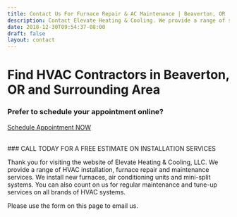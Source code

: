 ```yaml
---
title: Contact Us For Furnace Repair & AC Maintenance | Beaverton, OR | Elevate Heating & Cooling, LLC
description: Contact Elevate Heating & Cooling. We provide a range of services from gas furnace repair and maintenance to installs.
date: 2018-12-30T09:54:37-08:00
draft: false
layout: contact
---
```


# Find HVAC Contractors in Beaverton, OR and Surrounding Area

### Prefer to schedule your appointment online?</h3>
<a class="btn btn-blue" href="https://housecallpro.com/book/Elevate-Heating--Cooling-LLC/e1e426477d584e32882ba7ac2043954d?attribution=Book%20Now">Schedule Appointment NOW</a>

<br/>
### CALL TODAY FOR A FREE ESTIMATE ON INSTALLATION SERVICES

Thank you for visiting the website of Elevate Heating & Cooling, LLC. We provide a range of HVAC installation, furnace repair and maintenance services. We install new furnaces, air conditioning units and mini-split systems. You can also count on us for regular maintenance and tune-up services on all brands of HVAC systems.

Please use the form on this page to email us.